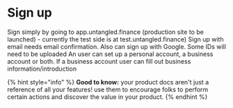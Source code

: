 # Sign up

Sign simply by going to app.untangled.finance (production site to be launched) - currently the test side is at test.untangled.finance) Sign up with email needs email confirmation. Also can sign up with Google. Some IDs will need to be uploaded An user can set up a personal account, a business account or both. If a business account user can fill out business information/introduction

{% hint style="info" %}
**Good to know:** your product docs aren't just a reference of all your features! use them to encourage folks to perform certain actions and discover the value in your product.
{% endhint %}
